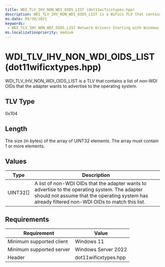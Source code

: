 ```yaml
---
title: WDI_TLV_IHV_NON_WDI_OIDS_LIST (dot11wificxtypes.hpp)
description: WDI_TLV_IHV_NON_WDI_OIDS_LIST is a WiFiCx TLV that contains a list of non-WDI OIDs that the adapter wants to advertise to the operating system.
ms.date: 09/30/2021
keywords:
 - WDI_TLV_IHV_NON_WDI_OIDS_LIST Network Drivers Starting with Windows Vista
ms.localizationpriority: medium
---
```


# WDI\_TLV\_IHV\_NON\_WDI\_OIDS\_LIST (dot11wificxtypes.hpp)


WDI\_TLV\_IHV\_NON\_WDI\_OIDS\_LIST is a TLV that contains a list of non-WDI OIDs that the adapter wants to advertise to the operating system.

## TLV Type


0x104

## Length


The size (in bytes) of the array of UINT32 elements. The array must contain 1 or more elements.

## Values


| Type       | Description                                                                                                                                                                                       |
|------------|---------------------------------------------------------------------------------------------------------------------------------------------------------------------------------------------------|
| UINT32\[\] | A list of non-WDI OIDs that the adapter wants to advertise to the operating system. The adapter should not assume that the operating system has already filtered non-WDI OIDs to match this list. |

 

## Requirements

|Requirement|Value|
|--- |--- |
|Minimum supported client|Windows 11|
|Minimum supported server|Windows Server 2022|
|Header|dot11wificxtypes.hpp|

 

 




